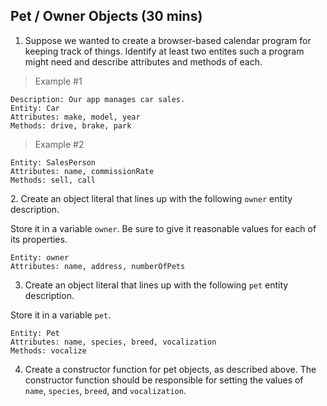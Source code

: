 ## Pet / Owner Objects (30 mins)


1. Suppose we wanted to create a browser-based calendar program for keeping track of things. Identify at least two entites such a program might need and describe attributes and methods of each.

> Example #1

```
Description: Our app manages car sales.
Entity: Car
Attributes: make, model, year
Methods: drive, brake, park
```

> Example #2

```
Entity: SalesPerson
Attributes: name, commissionRate
Methods: sell, call

```

2\. Create an object literal that lines up with the following `owner` entity description.

Store it in a variable `owner`. Be sure to give it reasonable values for each of its properties.

```
Entity: owner
Attributes: name, address, numberOfPets
```


3. Create an object literal that lines up with the following `pet` entity description.

Store it in a variable `pet`.

```
Entity: Pet
Attributes: name, species, breed, vocalization
Methods: vocalize
```


4. Create a constructor function for pet objects, as described above. The constructor function should be responsible for setting the values of `name`, `species`, `breed`, and `vocalization`.
